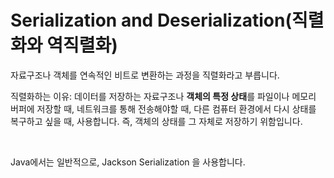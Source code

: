 # Serialization and Deserialization(직렬화와 역직렬화)

자료구조나 객체를 연속적인 비트로 변환하는 과정을 직렬화라고 부릅니다.

직렬화하는 이유: 데이터를 저장하는 자료구조나 **객체의 특정 상태**를 파일이나 메모리 버퍼에 저장할 때, 네트워크를 통해 전송해야할 때, 다른 컴퓨터 환경에서 다시 상태를 복구하고 싶을 때, 사용합니다. 즉, 객체의 상태를 그 자체로 저장하기 위함입니다.

<br>

Java에서는 일반적으로, Jackson Serialization 을 사용합니다.

